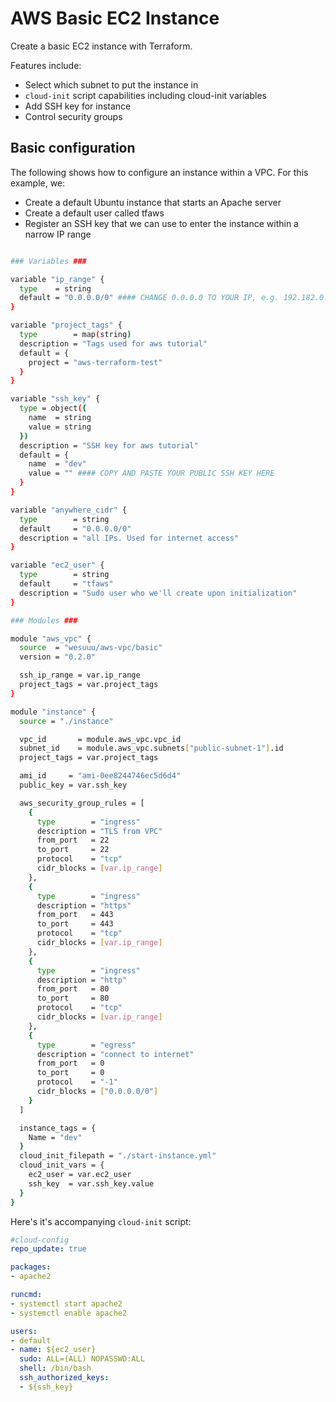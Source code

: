 # AWS Basic EC2 Instance

Create a basic EC2 instance with Terraform.

Features include:

- Select which subnet to put the instance in 
- `cloud-init` script capabilities including cloud-init variables
- Add SSH key for instance
- Control security groups

## Basic configuration

The following shows how to configure an instance within a VPC. For this example, we:

- Create a default Ubuntu instance that starts an Apache server
- Create a default user called tfaws
- Register an SSH key that we can use to enter the instance within a narrow IP range

```bash

### Variables ###

variable "ip_range" {
  type    = string
  default = "0.0.0.0/0" #### CHANGE 0.0.0.0 TO YOUR IP, e.g. 192.182.0.1/32
}

variable "project_tags" {
  type        = map(string)
  description = "Tags used for aws tutorial"
  default = {
    project = "aws-terraform-test"
  }
}

variable "ssh_key" {
  type = object({
    name  = string
    value = string
  })
  description = "SSH key for aws tutorial"
  default = {
    name  = "dev"
    value = "" #### COPY AND PASTE YOUR PUBLIC SSH KEY HERE
  }
}

variable "anywhere_cidr" {
  type        = string
  default     = "0.0.0.0/0"
  description = "all IPs. Used for internet access"
}

variable "ec2_user" {
  type        = string
  default     = "tfaws"
  description = "Sudo user who we'll create upon initialization"
}

### Modules ###

module "aws_vpc" {
  source  = "wesuuu/aws-vpc/basic"
  version = "0.2.0"

  ssh_ip_range = var.ip_range
  project_tags = var.project_tags
}

module "instance" {
  source = "./instance"

  vpc_id       = module.aws_vpc.vpc_id
  subnet_id    = module.aws_vpc.subnets["public-subnet-1"].id
  project_tags = var.project_tags

  ami_id     = "ami-0ee8244746ec5d6d4"
  public_key = var.ssh_key

  aws_security_group_rules = [
    {
      type        = "ingress"
      description = "TLS from VPC"
      from_port   = 22
      to_port     = 22
      protocol    = "tcp"
      cidr_blocks = [var.ip_range]
    },
    {
      type        = "ingress"
      description = "https"
      from_port   = 443
      to_port     = 443
      protocol    = "tcp"
      cidr_blocks = [var.ip_range]
    },
    {
      type        = "ingress"
      description = "http"
      from_port   = 80
      to_port     = 80
      protocol    = "tcp"
      cidr_blocks = [var.ip_range]
    },
    {
      type        = "egress"
      description = "connect to internet"
      from_port   = 0
      to_port     = 0
      protocol    = "-1"
      cidr_blocks = ["0.0.0.0/0"]
    }
  ]

  instance_tags = {
    Name = "dev"
  }
  cloud_init_filepath = "./start-instance.yml"
  cloud_init_vars = {
    ec2_user = var.ec2_user
    ssh_key  = var.ssh_key.value
  }
}
```

Here's it's accompanying `cloud-init` script:

```yaml
#cloud-config
repo_update: true

packages:
- apache2

runcmd:
- systemctl start apache2
- systemctl enable apache2

users:
- default
- name: ${ec2_user}
  sudo: ALL=(ALL) NOPASSWD:ALL
  shell: /bin/bash
  ssh_authorized_keys:
  - ${ssh_key}
```